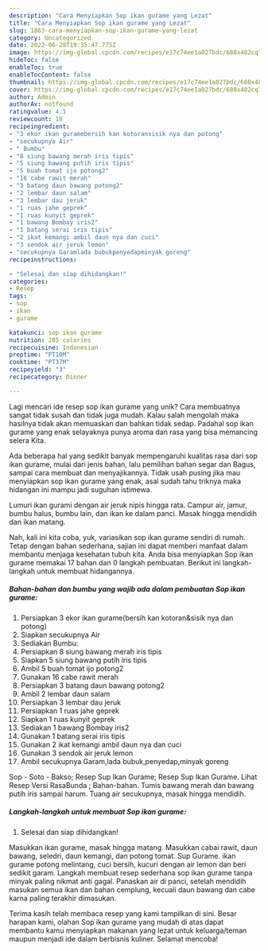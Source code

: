 ```yaml
---
description: "Cara Menyiapkan Sop ikan gurame yang Lezat"
title: "Cara Menyiapkan Sop ikan gurame yang Lezat"
slug: 1863-cara-menyiapkan-sop-ikan-gurame-yang-lezat
category: Uncategorized
date: 2022-06-28T19:35:47.775Z
image: https://img-global.cpcdn.com/recipes/e17c74ee1a027bdc/680x482cq70/sop-ikan-gurame-foto-resep-utama.jpg
hideToc: false
enableToc: true
enableTocContent: false
thumbnail: https://img-global.cpcdn.com/recipes/e17c74ee1a027bdc/680x482cq70/sop-ikan-gurame-foto-resep-utama.jpg
cover: https://img-global.cpcdn.com/recipes/e17c74ee1a027bdc/680x482cq70/sop-ikan-gurame-foto-resep-utama.jpg
author: Admin
authorAv: notfound
ratingvalue: 4.1
reviewcount: 18
recipeingredient:
- "3 ekor ikan guramebersih kan kotoransisik nya dan potong"
- "secukupnya Air"
- " Bumbu"
- "8 siung bawang merah iris tipis"
- "5 siung bawang putih iris tipis"
- "5 buah tomat ijo potong2"
- "16 cabe rawit merah"
- "3 batang daun bawang potong2"
- "2 lembar daun salam"
- "3 lembar dau jeruk"
- "1 ruas jahe geprek"
- "1 ruas kunyit geprek"
- "1 bawang Bombay iris2"
- "1 batang serai iris tipis"
- "2 ikat kemangi ambil daun nya dan cuci"
- "3 sendok air jeruk lemon"
- "secukupnya Garamlada bubukpenyedapminyak goreng"
recipeinstructions:

- "Selesai dan siap dihidangkan!"
categories:
- Resep
tags:
- sop
- ikan
- gurame

katakunci: sop ikan gurame 
nutrition: 285 calories
recipecuisine: Indonesian
preptime: "PT10M"
cooktime: "PT37M"
recipeyield: "3"
recipecategory: Dinner

---
```





Lagi mencari ide resep sop ikan gurame yang unik? Cara membuatnya sangat tidak susah dan tidak juga mudah. Kalau salah mengolah maka hasilnya tidak akan memuaskan dan bahkan tidak sedap. Padahal sop ikan gurame yang enak selayaknya punya aroma dan rasa yang bisa memancing selera Kita.





Ada beberapa hal yang sedikit banyak mempengaruhi kualitas rasa dari sop ikan gurame, mulai dari jenis bahan, lalu pemilihan bahan segar dan Bagus, sampai cara membuat dan menyajikannya. Tidak usah pusing jika mau menyiapkan sop ikan gurame yang enak,      asal sudah tahu triknya maka hidangan ini mampu jadi suguhan istimewa.














Lumuri ikan gurami dengan air jeruk nipis hingga rata. Campur air, jamur, bumbu halus, bumbu lain, dan ikan ke dalam panci. Masak hingga mendidih dan ikan matang.






Nah, kali ini kita coba, yuk, variasikan sop ikan gurame sendiri di rumah. Tetap dengan bahan sederhana, sajian ini dapat memberi manfaat dalam membantu menjaga kesehatan tubuh kita. Anda bisa menyiapkan Sop ikan gurame memakai 17 bahan dan 0 langkah pembuatan. Berikut ini langkah-langkah untuk membuat hidangannya.

<!--inarticleads1-->

##### Bahan-bahan dan bumbu yang wajib ada dalam pembuatan Sop ikan gurame:

1. Persiapkan 3 ekor ikan gurame(bersih kan kotoran&amp;sisik nya dan potong)
1. Siapkan secukupnya Air
1. Sediakan  Bumbu:
1. Persiapkan 8 siung bawang merah iris tipis
1. Siapkan 5 siung bawang putih iris tipis
1. Ambil 5 buah tomat ijo potong2
1. Gunakan 16 cabe rawit merah
1. Persiapkan 3 batang daun bawang potong2
1. Ambil 2 lembar daun salam
1. Persiapkan 3 lembar dau jeruk
1. Persiapkan 1 ruas jahe geprek
1. Siapkan 1 ruas kunyit geprek
1. Sediakan 1 bawang Bombay iris2
1. Gunakan 1 batang serai iris tipis
1. Gunakan 2 ikat kemangi ambil daun nya dan cuci
1. Gunakan 3 sendok air jeruk lemon
1. Ambil secukupnya Garam,lada bubuk,penyedap,minyak goreng


Sop - Soto - Bakso; Resep Sup Ikan Gurame; Resep Sup Ikan Gurame. Lihat Resep Versi RasaBunda ; Bahan-bahan. Tumis bawang merah dan bawang putih iris sampai harum. Tuang air secukupnya, masak hingga mendidih. 

<!--inarticleads2-->

##### Langkah-langkah untuk membuat Sop ikan gurame:


1. Selesai dan siap dihidangkan!

Masukkan ikan gurame, masak hingga matang. Masukkan cabai rawit, daun bawang, seledri, daun kemangi, dan potong tomat. Sup Gurame. ikan gurame potong melintang, cuci bersih, kucuri dengan air lemon dan beri sedikit garam. Langkah membuat resep sederhana sop ikan gurame tanpa minyak paling nikmat anti gagal. Panaskan air di panci, setelah mendidih masukan semua ikan dan bahan cemplung, kecuali daun bawang dan cabe karna paling terakhir dimasukan. 

Terima kasih telah membaca resep yang kami tampilkan di sini. Besar harapan kami, olahan Sop ikan gurame yang mudah di atas dapat membantu kamu menyiapkan makanan yang lezat untuk keluarga/teman maupun menjadi ide dalam berbisnis kuliner. Selamat mencoba!
